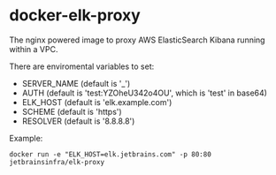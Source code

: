 # docker-elk-proxy

The nginx powered image to proxy AWS ElasticSearch Kibana running within a VPC.

There are enviromental variables to set:
* SERVER_NAME (default is '_')
* AUTH (default is 'test:YZOheU342o4OU', which is 'test' in base64)
* ELK_HOST (default is 'elk.example.com')
* SCHEME (default is 'https')
* RESOLVER (default is '8.8.8.8')

Example:
```
docker run -e "ELK_HOST=elk.jetbrains.com" -p 80:80 jetbrainsinfra/elk-proxy
```